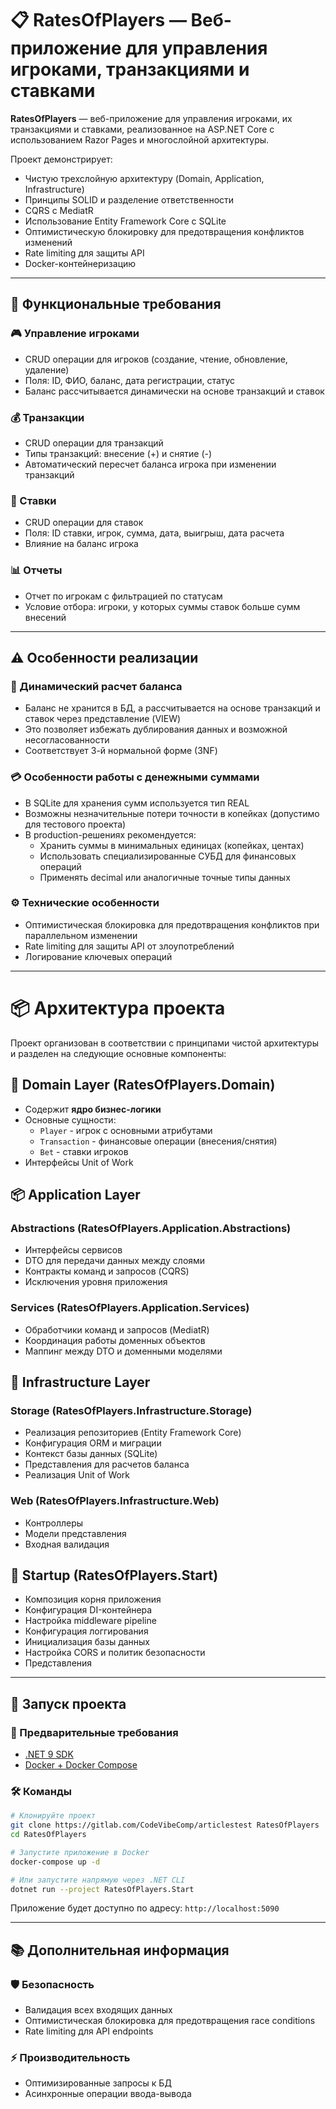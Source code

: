 # 📋 RatesOfPlayers — Веб-приложение для управления игроками, транзакциями и ставками

**RatesOfPlayers** — веб-приложение для управления игроками, их транзакциями и ставками, реализованное на ASP.NET Core с использованием Razor Pages и многослойной архитектуры.

Проект демонстрирует:

- Чистую трехслойную архитектуру (Domain, Application, Infrastructure)
- Принципы SOLID и разделение ответственности
- CQRS с MediatR
- Использование Entity Framework Core с SQLite
- Оптимистическую блокировку для предотвращения конфликтов изменений
- Rate limiting для защиты API
- Docker-контейнеризацию

---

## 📌 Функциональные требования

### 🎮 Управление игроками
- CRUD операции для игроков (создание, чтение, обновление, удаление)
- Поля: ID, ФИО, баланс, дата регистрации, статус
- Баланс рассчитывается динамически на основе транзакций и ставок

### 💰 Транзакции
- CRUD операции для транзакций
- Типы транзакций: внесение (+) и снятие (-)
- Автоматический пересчет баланса игрока при изменении транзакций

### 🎲 Ставки
- CRUD операции для ставок
- Поля: ID ставки, игрок, сумма, дата, выигрыш, дата расчета
- Влияние на баланс игрока

### 📊 Отчеты
- Отчет по игрокам с фильтрацией по статусам
- Условие отбора: игроки, у которых суммы ставок больше сумм внесений

---

## ⚠️ Особенности реализации

### 🔢 Динамический расчет баланса
- Баланс не хранится в БД, а рассчитывается на основе транзакций и ставок через представление (VIEW)
- Это позволяет избежать дублирования данных и возможной несогласованности
- Соответствует 3-й нормальной форме (3NF)

### 💳 Особенности работы с денежными суммами
- В SQLite для хранения сумм используется тип REAL
- Возможны незначительные потери точности в копейках (допустимо для тестового проекта)
- В production-решениях рекомендуется:
    - Хранить суммы в минимальных единицах (копейках, центах)
    - Использовать специализированные СУБД для финансовых операций
    - Применять decimal или аналогичные точные типы данных

### ⚙️ Технические особенности
- Оптимистическая блокировка для предотвращения конфликтов при параллельном изменении
- Rate limiting для защиты API от злоупотреблений
- Логирование ключевых операций

---

# 📦 Архитектура проекта

Проект организован в соответствии с принципами чистой архитектуры и разделен на следующие основные компоненты:

## 🧠 Domain Layer (RatesOfPlayers.Domain)
- Содержит **ядро бизнес-логики**
- Основные сущности:
  - `Player` - игрок с основными атрибутами
  - `Transaction` - финансовые операции (внесения/снятия)
  - `Bet` - ставки игроков
- Интерфейсы Unit of Work

## 📦 Application Layer
### Abstractions (RatesOfPlayers.Application.Abstractions)
- Интерфейсы сервисов
- DTO для передачи данных между слоями
- Контракты команд и запросов (CQRS)
- Исключения уровня приложения

### Services (RatesOfPlayers.Application.Services)
- Обработчики команд и запросов (MediatR)
- Координация работы доменных объектов
- Маппинг между DTO и доменными моделями

## 💾 Infrastructure Layer
### Storage (RatesOfPlayers.Infrastructure.Storage)
- Реализация репозиториев (Entity Framework Core)
- Конфигурация ORM и миграции
- Контекст базы данных (SQLite)
- Представления для расчетов баланса
- Реализация Unit of Work

### Web (RatesOfPlayers.Infrastructure.Web)
- Контроллеры
- Модели представления
- Входная валидация

## 🚀 Startup (RatesOfPlayers.Start)
- Композиция корня приложения
- Конфигурация DI-контейнера
- Настройка middleware pipeline
- Конфигурация логгирования
- Инициализация базы данных
- Настройка CORS и политик безопасности
- Представления

---

## 🚀 Запуск проекта

### 🔧 Предварительные требования
- [.NET 9 SDK](https://dotnet.microsoft.com/download)
- [Docker + Docker Compose](https://www.docker.com/products/docker-desktop)

### 🛠 Команды
```bash
# Клонируйте проект
git clone https://gitlab.com/CodeVibeComp/articlestest RatesOfPlayers
cd RatesOfPlayers

# Запустите приложение в Docker
docker-compose up -d

# Или запустите напрямую через .NET CLI
dotnet run --project RatesOfPlayers.Start
```

Приложение будет доступно по адресу: `http://localhost:5090`

---

## 📚 Дополнительная информация

### 🛡️ Безопасность
- Валидация всех входящих данных
- Оптимистическая блокировка для предотвращения race conditions
- Rate limiting для API endpoints

### ⚡ Производительность
- Оптимизированные запросы к БД
- Асинхронные операции ввода-вывода